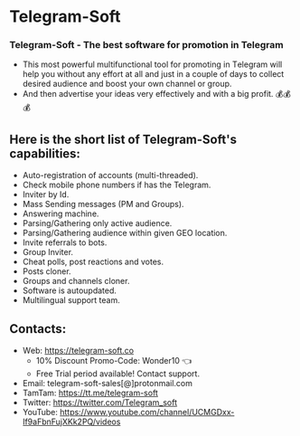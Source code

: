 # Telegram-Soft
### Telegram-Soft - The best software for promotion in Telegram
- This most powerful multifunctional tool for promoting in Тelegram will help you without any effort at all and just in a couple of days to collect desired audience and boost your own channel or group. 
- And then advertise your ideas very effectively and with a big profit. 💰💰💰

## Here is the short list of Telegram-Soft's capabilities:

- Auto-registration of accounts (multi-threaded).
- Check mobile phone numbers if has the Telegram. 
- Inviter by Id.
- Mass Sending messages (PM and Groups).
- Answering machine.
- Parsing/Gathering only active audience.
- Parsing/Gathering audience within given GEO location.
- Invite referrals to bots.
- Group Inviter.
- Cheat polls, post reactions and votes.
- Posts cloner.
- Groups and channels cloner.
- Software is autoupdated.
- Multilingual support team.


##  Contacts:
- Wеb: https://telegram-soft.co
   - 10% Discount Promo-Code: Wonder10 👈
   - Free Trial period available! Contact support.
- Email: telegram-soft-sales[@]prоtonmail.cоm
- TamTam: https://tt.me/telegram-soft
- Twitter: https://twitter.com/Telegram_soft
- YouTube: https://www.youtube.com/channel/UCMGDxx-lf9aFbnFujXKk2PQ/videos






